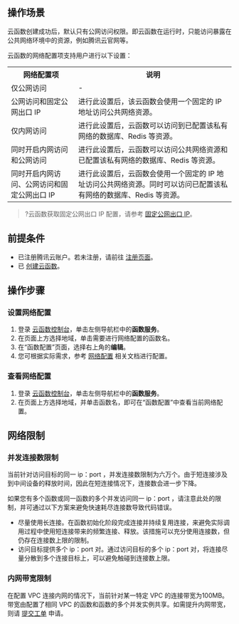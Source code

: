 ## 操作场景
云函数创建成功后，默认只有公网访问权限。即云函数在运行时，只能访问暴露在公共网络环境中的资源，例如腾讯云官网等。

云函数的网络配置项支持用户进行以下设置：
<table>
<tr>
<th style="width:30%">网络配置项</th>
<th>说明</th>
</tr>
<tr>
<td>仅公网访问</td>
<td>-</td>
</tr>
<tr>
<td>公网访问和固定公网出口 IP</td>
<td>进行此设置后，该云函数会使用一个固定的 IP 地址访问公共网络资源。</td>
</tr>
<tr>
<td>仅内网访问</td>
<td>进行此设置后，云函数可以访问到已配置该私有网络的数据库、Redis 等资源。</td>
</tr>
<tr>
<td>同时开启内网访问和公网访问</td>
<td>进行此设置后，云函数可以访问公共网络资源和已配置该私有网络的数据库、Redis 等资源。</td>
</tr>
<tr>
<td>同时开启内网访问、公网访问和固定公网出口 IP</td>
<td>进行此设置后，云函数会使用一个固定的 IP 地址访问公共网络资源。同时可以访问已配置该私有网络的数据库、Redis 等资源。</td>
</tr>
</table>

>?云函数获取固定公网出口 IP 配置，请参考 [固定公网出口 IP](https://cloud.tencent.com/document/product/583/38198)。

## 前提条件
- 已注册腾讯云账户。若未注册，请前往 [注册页面](https://cloud.tencent.com/register)。
- 已 [创建云函数](https://cloud.tencent.com/document/product/583/37509)。  


## 操作步骤
### 设置网络配置
1. 登录 [云函数控制台](https://console.cloud.tencent.com/scf/index)，单击左侧导航栏中的**函数服务**。
2. 在页面上方选择地域，单击需要进行网络配置的函数名。
3. 在“函数配置”页面，选择右上角的**编辑**。
4. 您可根据实际需求，参考 [网络配置](https://cloud.tencent.com/document/product/583/19702) 相关文档进行配置。


### 查看网络配置
1. 登录 [云函数控制台](https://console.cloud.tencent.com/scf/index)，单击左侧导航栏中的**函数服务**。
2. 在页面上方选择地域，并单击函数名，即可在“函数配置”中查看当前网络配置。




## 网络限制

### 并发连接数限制

当前针对访问目标的同一 ip：port ，并发连接数限制为六万个。由于短连接涉及到中间设备的释放时间，因此在短连接情况下，连接数会进一步下降。

如果您有多个函数或同一函数的多个并发访问同一 ip：port ，请注意此处的限制，并可通过以下方案来避免快速耗尽连接数导致代码错误。

- 尽量使用长连接。在函数初始化阶段完成连接并持续复用连接，来避免实际调用过程中使用短连接带来的频繁连接、释放。该措施可以充分使用连接数，但仍存在连接数上限的限制。
- 访问目标提供多个 ip：port 对。通过访问目标的多个 ip：port 对，将连接尽量分散到多个连接目标上，可以避免触碰到连接数上限。

### 内网带宽限制

在配置 VPC 连接内网的情况下，当前针对某一特定 VPC 的连接带宽为100MB。带宽由配置了相同 VPC 的函数和函数的多个并发实例共享。如需提升内网带宽，则请 [提交工单](https://console.cloud.tencent.com/workorder/category) 申请。


